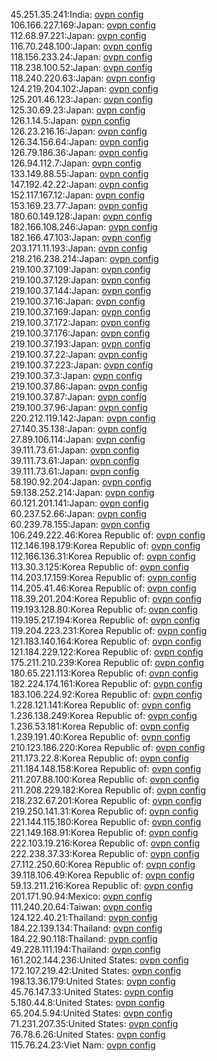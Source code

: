 45.251.35.241:India: [ovpn config](vpn/45_251_35_241.ovpn)  
106.166.227.169:Japan: [ovpn config](vpn/106_166_227_169.ovpn)  
112.68.97.221:Japan: [ovpn config](vpn/112_68_97_221.ovpn)  
116.70.248.100:Japan: [ovpn config](vpn/116_70_248_100.ovpn)  
118.156.233.24:Japan: [ovpn config](vpn/118_156_233_24.ovpn)  
118.238.100.52:Japan: [ovpn config](vpn/118_238_100_52.ovpn)  
118.240.220.63:Japan: [ovpn config](vpn/118_240_220_63.ovpn)  
124.219.204.102:Japan: [ovpn config](vpn/124_219_204_102.ovpn)  
125.201.46.123:Japan: [ovpn config](vpn/125_201_46_123.ovpn)  
125.30.69.23:Japan: [ovpn config](vpn/125_30_69_23.ovpn)  
126.1.14.5:Japan: [ovpn config](vpn/126_1_14_5.ovpn)  
126.23.216.16:Japan: [ovpn config](vpn/126_23_216_16.ovpn)  
126.34.156.64:Japan: [ovpn config](vpn/126_34_156_64.ovpn)  
126.79.186.36:Japan: [ovpn config](vpn/126_79_186_36.ovpn)  
126.94.112.7:Japan: [ovpn config](vpn/126_94_112_7.ovpn)  
133.149.88.55:Japan: [ovpn config](vpn/133_149_88_55.ovpn)  
147.192.42.22:Japan: [ovpn config](vpn/147_192_42_22.ovpn)  
152.117.167.12:Japan: [ovpn config](vpn/152_117_167_12.ovpn)  
153.169.23.77:Japan: [ovpn config](vpn/153_169_23_77.ovpn)  
180.60.149.128:Japan: [ovpn config](vpn/180_60_149_128.ovpn)  
182.166.108.246:Japan: [ovpn config](vpn/182_166_108_246.ovpn)  
182.166.47.103:Japan: [ovpn config](vpn/182_166_47_103.ovpn)  
203.171.11.193:Japan: [ovpn config](vpn/203_171_11_193.ovpn)  
218.216.238.214:Japan: [ovpn config](vpn/218_216_238_214.ovpn)  
219.100.37.109:Japan: [ovpn config](vpn/219_100_37_109.ovpn)  
219.100.37.129:Japan: [ovpn config](vpn/219_100_37_129.ovpn)  
219.100.37.144:Japan: [ovpn config](vpn/219_100_37_144.ovpn)  
219.100.37.16:Japan: [ovpn config](vpn/219_100_37_16.ovpn)  
219.100.37.169:Japan: [ovpn config](vpn/219_100_37_169.ovpn)  
219.100.37.172:Japan: [ovpn config](vpn/219_100_37_172.ovpn)  
219.100.37.176:Japan: [ovpn config](vpn/219_100_37_176.ovpn)  
219.100.37.193:Japan: [ovpn config](vpn/219_100_37_193.ovpn)  
219.100.37.22:Japan: [ovpn config](vpn/219_100_37_22.ovpn)  
219.100.37.223:Japan: [ovpn config](vpn/219_100_37_223.ovpn)  
219.100.37.3:Japan: [ovpn config](vpn/219_100_37_3.ovpn)  
219.100.37.86:Japan: [ovpn config](vpn/219_100_37_86.ovpn)  
219.100.37.87:Japan: [ovpn config](vpn/219_100_37_87.ovpn)  
219.100.37.96:Japan: [ovpn config](vpn/219_100_37_96.ovpn)  
220.212.119.142:Japan: [ovpn config](vpn/220_212_119_142.ovpn)  
27.140.35.138:Japan: [ovpn config](vpn/27_140_35_138.ovpn)  
27.89.106.114:Japan: [ovpn config](vpn/27_89_106_114.ovpn)  
39.111.73.61:Japan: [ovpn config](vpn/39_111_73_61.ovpn)  
39.111.73.61:Japan: [ovpn config](vpn/39_111_73_61.ovpn)  
39.111.73.61:Japan: [ovpn config](vpn/39_111_73_61.ovpn)  
58.190.92.204:Japan: [ovpn config](vpn/58_190_92_204.ovpn)  
59.138.252.214:Japan: [ovpn config](vpn/59_138_252_214.ovpn)  
60.121.201.141:Japan: [ovpn config](vpn/60_121_201_141.ovpn)  
60.237.52.66:Japan: [ovpn config](vpn/60_237_52_66.ovpn)  
60.239.78.155:Japan: [ovpn config](vpn/60_239_78_155.ovpn)  
106.249.222.46:Korea Republic of: [ovpn config](vpn/106_249_222_46.ovpn)  
112.146.198.179:Korea Republic of: [ovpn config](vpn/112_146_198_179.ovpn)  
112.166.136.31:Korea Republic of: [ovpn config](vpn/112_166_136_31.ovpn)  
113.30.3.125:Korea Republic of: [ovpn config](vpn/113_30_3_125.ovpn)  
114.203.17.159:Korea Republic of: [ovpn config](vpn/114_203_17_159.ovpn)  
114.205.41.46:Korea Republic of: [ovpn config](vpn/114_205_41_46.ovpn)  
118.39.201.204:Korea Republic of: [ovpn config](vpn/118_39_201_204.ovpn)  
119.193.128.80:Korea Republic of: [ovpn config](vpn/119_193_128_80.ovpn)  
119.195.217.194:Korea Republic of: [ovpn config](vpn/119_195_217_194.ovpn)  
119.204.223.231:Korea Republic of: [ovpn config](vpn/119_204_223_231.ovpn)  
121.183.140.164:Korea Republic of: [ovpn config](vpn/121_183_140_164.ovpn)  
121.184.229.122:Korea Republic of: [ovpn config](vpn/121_184_229_122.ovpn)  
175.211.210.239:Korea Republic of: [ovpn config](vpn/175_211_210_239.ovpn)  
180.65.221.113:Korea Republic of: [ovpn config](vpn/180_65_221_113.ovpn)  
182.224.174.161:Korea Republic of: [ovpn config](vpn/182_224_174_161.ovpn)  
183.106.224.92:Korea Republic of: [ovpn config](vpn/183_106_224_92.ovpn)  
1.228.121.141:Korea Republic of: [ovpn config](vpn/1_228_121_141.ovpn)  
1.236.138.249:Korea Republic of: [ovpn config](vpn/1_236_138_249.ovpn)  
1.236.53.181:Korea Republic of: [ovpn config](vpn/1_236_53_181.ovpn)  
1.239.191.40:Korea Republic of: [ovpn config](vpn/1_239_191_40.ovpn)  
210.123.186.220:Korea Republic of: [ovpn config](vpn/210_123_186_220.ovpn)  
211.173.22.8:Korea Republic of: [ovpn config](vpn/211_173_22_8.ovpn)  
211.184.148.158:Korea Republic of: [ovpn config](vpn/211_184_148_158.ovpn)  
211.207.88.100:Korea Republic of: [ovpn config](vpn/211_207_88_100.ovpn)  
211.208.229.182:Korea Republic of: [ovpn config](vpn/211_208_229_182.ovpn)  
218.232.67.201:Korea Republic of: [ovpn config](vpn/218_232_67_201.ovpn)  
219.250.141.31:Korea Republic of: [ovpn config](vpn/219_250_141_31.ovpn)  
221.144.115.180:Korea Republic of: [ovpn config](vpn/221_144_115_180.ovpn)  
221.149.168.91:Korea Republic of: [ovpn config](vpn/221_149_168_91.ovpn)  
222.103.19.216:Korea Republic of: [ovpn config](vpn/222_103_19_216.ovpn)  
222.238.37.33:Korea Republic of: [ovpn config](vpn/222_238_37_33.ovpn)  
27.112.250.60:Korea Republic of: [ovpn config](vpn/27_112_250_60.ovpn)  
39.118.106.49:Korea Republic of: [ovpn config](vpn/39_118_106_49.ovpn)  
59.13.211.216:Korea Republic of: [ovpn config](vpn/59_13_211_216.ovpn)  
201.171.90.94:Mexico: [ovpn config](vpn/201_171_90_94.ovpn)  
111.240.20.64:Taiwan: [ovpn config](vpn/111_240_20_64.ovpn)  
124.122.40.21:Thailand: [ovpn config](vpn/124_122_40_21.ovpn)  
184.22.139.134:Thailand: [ovpn config](vpn/184_22_139_134.ovpn)  
184.22.90.118:Thailand: [ovpn config](vpn/184_22_90_118.ovpn)  
49.228.111.194:Thailand: [ovpn config](vpn/49_228_111_194.ovpn)  
161.202.144.236:United States: [ovpn config](vpn/161_202_144_236.ovpn)  
172.107.219.42:United States: [ovpn config](vpn/172_107_219_42.ovpn)  
198.13.36.179:United States: [ovpn config](vpn/198_13_36_179.ovpn)  
45.76.147.33:United States: [ovpn config](vpn/45_76_147_33.ovpn)  
5.180.44.8:United States: [ovpn config](vpn/5_180_44_8.ovpn)  
65.204.5.94:United States: [ovpn config](vpn/65_204_5_94.ovpn)  
71.231.207.35:United States: [ovpn config](vpn/71_231_207_35.ovpn)  
76.78.6.26:United States: [ovpn config](vpn/76_78_6_26.ovpn)  
115.76.24.23:Viet Nam: [ovpn config](vpn/115_76_24_23.ovpn)  

